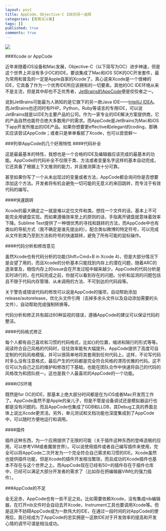 ```yaml
---
layout: post
title: AppCode，Objective-C IDE的另一选择
categories: [南箕北斗集]
tags: []
published: true
comments: true
---
```


![](http://www.onevcat.com/wp-content/uploads/2012/03/logo_appcode.gif)

###Xcode or AppCode

近年来随着iOS设备和Mac发展，Objective-C（以下简写为OC）进步神速，但是这个世界上并没有多少OC的IDE。要说集成了Mac和iOS SDK的OC开发套件，最为常用和普及的一定是Apple自家的Xcode了。真心说来Xcode是一个很棒的IDE，它具备了作为一个优秀IDE所应该拥有的一切要素。其他的OC IDE环境从来不是主流，但是其中却也不乏优秀者，[JetBrains的AppCode](http://www.jetbrains.com/objc/)便是佼佼者之一。

说到JetBrains可能最为人熟知的是它旗下的另一款Java IDE——[IntelliJ IDEA](http://www.jetbrains.com/idea/)。而JetBrains也还同时有PHP，Python，Ruby等语言的专用IDE，可以说JetBrains就是以IDE为主要产品的公司。作为一家专业的IDE解决方案提供商，它的产品自然也能符合绝大多数用户的需求。而AppCode是JetBrains为Mac和iOS下app开发所推出的IDE产品。如果你想要更effective和elegant的coding，那确实应该尝试AppCode；或者只是单单看腻了Xcode，也可以尝尝鲜～

###列举AppCode的几个好用特性
####代码补全

这是最最基本的特性，我想也是一个合格的IDE及编辑器应该完成的最基本的功能。AppCode的代码补全不仅限于类、方法或者变量名字这样的基本自动完成，它还具备了根据上下文推测的能力，并且推测算法十分可靠。

甚至如果你写了一个从未出现过的变量或者方法，AppCode都会询问你是否想要添加这个方法。开发者将有机会避免一切可能的无意义的来回跳转，而专注于有效代码的编写。

####快速跳转

Xcode的最大确定之一就是难以定位文件和类。想找一个文件的话，基本上不可能完全用键盘实现。而如果遵循效率至上的原则的话，手指离开键盘就意味着效率下降。Sublime Text提供了一种很优秀的寻找和跳转的方法，而AppCode中也有类似的导航方式（我不确定是谁先提出的）。配合类似微博的特定符号，可以完成从文件到类乃至到方法和符号的快速跳转，避免了所有可能的鼠标操作。

####代码分析和修改意见

虽然Xcode也有代码分析的功能(Shift+Cmd+B in Xcode 4)，但是大部分情况下是会望了用的，而且Xcode的分析基本只能找到内存上的潜在问题，随着ARC的逐渐普及，相信内存上的issue会在开发过程中越来越少。AppCode的代码分析是实时进行的，在代码完成之前，你就可以看到存在的问题。分析和监测的问题包括且不限于代码内存管理、从未调用的方法、不可到达的代码段等。

关于警告或错误代码的修改可以说是AppCode的强项，自动帮助添加release/autorelease，优化头文件引用（去掉多余头文件以及自动添加需要的头文件），自动帮助完成强制转换等。

代码分析和修正共有超过60种监视的错误，遵循AppCode的建议可以保证代码的整洁。

####代码格式修正

每个人都有自己喜欢和习惯的代码格式，比如{}的位置，缩进和隔行的形式等等。阅读符合自己风格的代码时，往往效率能有大幅提升。AppCode提供了高度可自定制的代码风格模版，并可以很简单地将其套用到任何代码上。这样，不论写代码时多么没有注意格式，最后产生的代码都是完全符合风格的漂亮优雅的代码。这不仅可以为自己之后的维护和修改打下基础，也能在团队合作中快速将自己的代码的风格改为和团队统一。这也是我个人最喜欢的AppCode的一个功能。

####iOS环境

既然是for OC的IDE，那基本上绝大部分时间都是在为iOS或者Mac开发而工作了。AppCode虽然不是Apple的亲儿子，但是不管是设备调试还是模拟器运行也都是没有问题的。而且AppCode也集成了GDB和LLDB，其Debug工具的界面总体上说比Xcode更灵活。另外，单元测试和文档功能也深度集成到了AppCode中，可以随时方便地运行和调用。

####插件

插件这种东西，为一个应用提供了无限的可能（关于插件这种东西的登峰造极的应用，可以参考VIM或者魔兽世界）。可以说使用插件或者自己编写插件来使用，完全可以将AppCode二次开发为一个完全符合自己需求和习惯的IDE。Xcode虽然也提供插件功能，但是Xcode的插件开发相当繁琐，而且成功的Xcode插件也基本不存在与这个世界之上。而AppCode现在已经有50+的插件存在于插件仓库中，已经可以满足大部分开发者的需求了（比如存在把编辑器VIM化的强力插件）。

###AppCode的不足

金无足赤，AppCode也有一些不足之处。比如需要依赖Xcode，没有集成nib编辑器，在打开nib文件时会自动去开Xcode，Instrument工具也要调用Xcode等。但是这并不妨碍AppCode成为一款伟大的IDE，在通过一段时间的对AppCode的使用后，我已经成为了AppCode的忠实拥趸～这款IDE对于开发效率的提高和开发心情的调节可谓是相当成功。
